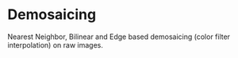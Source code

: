 # Demosaicing
Nearest Neighbor, Bilinear and Edge based demosaicing (color filter interpolation) on raw images. 

